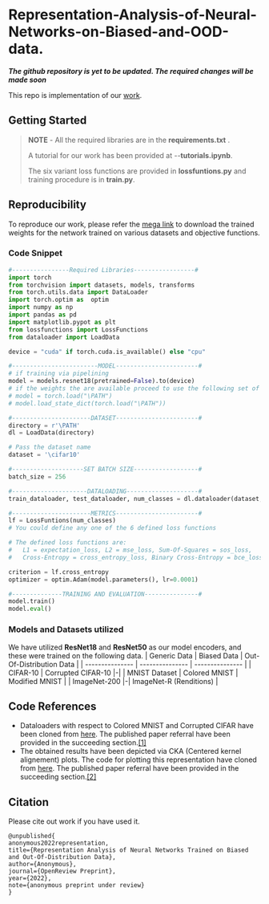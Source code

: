 # Representation-Analysis-of-Neural-Networks-on-Biased-and-OOD-data.

**_The github repository is yet to be updated. The required changes will be made soon_**

This repo is implementation of our [work](https://openreview.net/forum?id=BBSg-Wbsxfq).

## Getting Started

> **NOTE** - All the required libraries are in the **requirements.txt** .
> 
> A tutorial for our work has been provided at --**tutorials.ipynb**.
> 
> The six variant loss functions are provided in **lossfuntions.py** and training procedure is in **train.py**.


## Reproducibility 

To reproduce our work, please refer the [mega link](https://mega.nz/folder/B4FS0RDY#t6F8taiQ1QZ6Uxiodf-R4A) to download the trained weights for the network trained on various datasets and objective functions. 


### Code Snippet
``` python
#----------------Required Libraries-----------------#
import torch
from torchvision import datasets, models, transforms
from torch.utils.data import DataLoader
import torch.optim as  optim
import numpy as np
import pandas as pd
import matplotlib.pypot as plt
from lossfunctions import LossFunctions
from dataloader import LoadData

device = "cuda" if torch.cuda.is_available() else "cpu"

#------------------------MODEL-----------------------#
# if training via pipelining
model = models.resnet18(pretrained=False).to(device)
# if the weights the are available proceed to use the following set of lines
# model = torch.load("\PATH")
# model.load_state_dict(torch.load("\PATH"))

#----------------------DATASET-----------------------#
directory = r'\PATH'
dl = LoadData(directory)

# Pass the dataset name
dataset = '\cifar10' 

#--------------------SET BATCH SIZE------------------#
batch_size = 256

#---------------------DATALOADING--------------------#
train_dataloader, test_dataloader, num_classes = dl.dataloader(dataset, batch_size)

#----------------------METRICS-----------------------#
lf = LossFuntions(num_classes)
# You could define any one of the 6 defined loss functions

# The defined loss functions are:
#   L1 = expectation_loss, L2 = mse_loss, Sum-Of-Squares = sos_loss, 
#   Cross-Entropy = cross_entropy_loss, Binary Cross-Entropy = bce_loss, Negative Log-Likelihood = neg_loglike_loss 

criterion = lf.cross_entropy
optimizer = optim.Adam(model.parameters(), lr=0.0001)

#--------------TRAINING AND EVALUATION---------------#
model.train()
model.eval()
```
### Models and Datasets utilized
We have utilized **ResNet18** and **ResNet50** as our model encoders, and these were trained on the following data.
| Generic Data | Biased Data | Out-Of-Distribution Data |
| --------------- | --------------- | --------------- |
| CIFAR-10  | Corrupted CIFAR-10  |-|
| MNIST Dataset | Colored MNIST  | Modified MNIST |
| ImageNet-200  |-| ImageNet-R (Renditions) |


## Code References
* Dataloaders with respect to Colored MNIST and Corrupted CIFAR have been cloned from [here](https://github.com/kakaoenterprise/Learning-Debiased-Disentangled). The published paper referral have been provided in the succeeding section.[[1]](#1)
* The obtained results have been depicted via CKA (Centered kernel alignement) plots. The code for plotting this representation have cloned from [here](https://github.com/AntixK/PyTorch-Model-Compare). The published paper referral have been provided in the succeeding section.[[2]](#2)

## Citation 
Please cite out work if you have used it.

```
@unpublished{        
anonymous2022representation,        
title={Representation Analysis of Neural Networks Trained on Biased and Out-Of-Distribution Data},        
author={Anonymous},        
journal={OpenReview Preprint},        
year={2022},        
note={anonymous preprint under review}    
}

```
